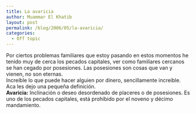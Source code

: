 ```yaml
---
title: La avaricia
author: Muammar El Khatib
layout: post
permalink: /blog/2006/05/la-avaricia/
categories:
  - Off topic
---
```

Por ciertos problemas familiares que estoy pasando en estos momentos he tenido muy de cerca los pecados capitales, ver como familiares cercanos se han cegado por posesiones. Las posesiones son cosas que van y vienen, no son eternas.  
Increíble lo que puede hacer alguien por dinero, sencillamente increible.  
Aca les dejo una pequeña definición.  
**Avaricia:** Inclinación o deseo desordenado de placeres o de posesiones. Es uno de los pecados capitales, está prohibido por el noveno y décimo mandamiento.